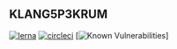 ## KLANG5P3KRUM
[![lerna](https://img.shields.io/badge/maintained%20with-lerna-cc00ff.svg)](https://lernajs.io/)
[![circleci](https://circleci.com/gh/schwamic/klangspektrum2.svg?style=shield&circle-token=922adaed4e46197db8206a3b43f3ac90cb2974c4)](https://circleci.com/gh/schwamic)
[![Known Vulnerabilities](https://snyk.io/test/github/schwamic/klangspektrum2/badge.svg)]
